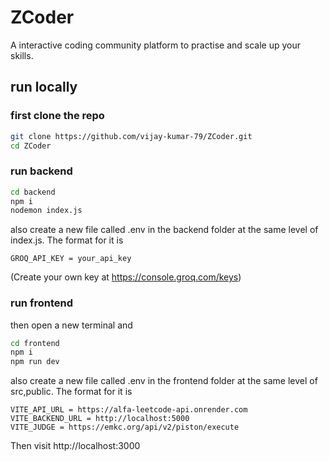 
# ZCoder

A interactive coding community platform to practise and scale up your skills.

## run locally
### first clone the repo
``` bash
git clone https://github.com/vijay-kumar-79/ZCoder.git
cd ZCoder
```
### run backend
``` bash
cd backend
npm i 
nodemon index.js
```
also create a new file called .env in the backend folder at the same level of index.js. The format for it is
```
GROQ_API_KEY = your_api_key
```
(Create your own key at https://console.groq.com/keys)

### run frontend
then open a new terminal and
```bash
cd frontend
npm i
npm run dev
```
also create a new file called .env in the frontend folder at the same level of src,public. The format for it is
```
VITE_API_URL = https://alfa-leetcode-api.onrender.com
VITE_BACKEND_URL = http://localhost:5000
VITE_JUDGE = https://emkc.org/api/v2/piston/execute
```
Then visit http://localhost:3000


